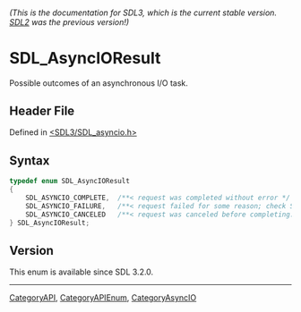###### (This is the documentation for SDL3, which is the current stable version. [SDL2](https://wiki.libsdl.org/SDL2/) was the previous version!)
# SDL_AsyncIOResult

Possible outcomes of an asynchronous I/O task.

## Header File

Defined in [<SDL3/SDL_asyncio.h>](https://github.com/libsdl-org/SDL/blob/main/include/SDL3/SDL_asyncio.h)

## Syntax

```c
typedef enum SDL_AsyncIOResult
{
    SDL_ASYNCIO_COMPLETE,  /**< request was completed without error */
    SDL_ASYNCIO_FAILURE,   /**< request failed for some reason; check SDL_GetError()! */
    SDL_ASYNCIO_CANCELED   /**< request was canceled before completing. */
} SDL_AsyncIOResult;
```

## Version

This enum is available since SDL 3.2.0.

----
[CategoryAPI](CategoryAPI), [CategoryAPIEnum](CategoryAPIEnum), [CategoryAsyncIO](CategoryAsyncIO)

